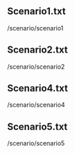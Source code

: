 ## Scenario1.txt
  /scenario/scenario1

## Scenario2.txt
  /scenario/scenario2

## Scenario4.txt
  /scenario/scenario4

## Scenario5.txt
  /scenario/scenario5
